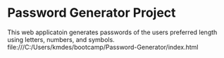 # Password Generator Project
This web applicatoin generates passwords of the users preferred length using letters, numbers, and symbols.
file:///C:/Users/kmdes/bootcamp/Password-Generator/index.html

